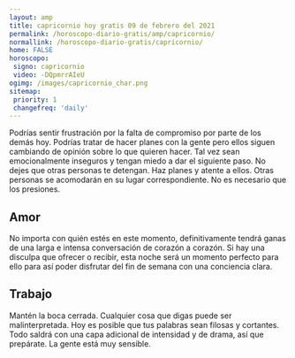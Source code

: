 ```yaml
---
layout: amp
title: capricornio hoy gratis 09 de febrero del 2021 
permalink: /horoscopo-diario-gratis/amp/capricornio/
normallink: /horoscopo-diario-gratis/capricornio/
home: FALSE
horoscopo:
 signo: capricornio
 video: -DQpmrrAIeU
ogimg: /images/capricornio_char.png
sitemap:
 priority: 1
 changefreq: 'daily'
---
```



Podrías sentir frustración por la falta de compromiso por parte de los demás hoy. Podrías tratar de hacer planes con la gente pero ellos siguen cambiando de opinión sobre lo que quieren hacer. Tal vez sean emocionalmente inseguros y tengan miedo a dar el siguiente paso. No dejes que otras personas te detengan. Haz planes y atente a ellos. Otras personas se acomodarán en su lugar correspondiente. No es necesario que los presiones.

## Amor

No importa con quién estés en este momento, definitivamente tendrá ganas de una larga e intensa conversación de corazón a corazón. Si hay una disculpa que ofrecer o recibir, esta noche será un momento perfecto para ello para así poder disfrutar del fin de semana con una conciencia clara.

## Trabajo

Mantén la boca cerrada. Cualquier cosa que digas puede ser malinterpretada. Hoy es posible que tus palabras sean filosas y cortantes. Todo saldrá con una capa adicional de intensidad y de drama, así que prepárate. La gente está muy sensible.